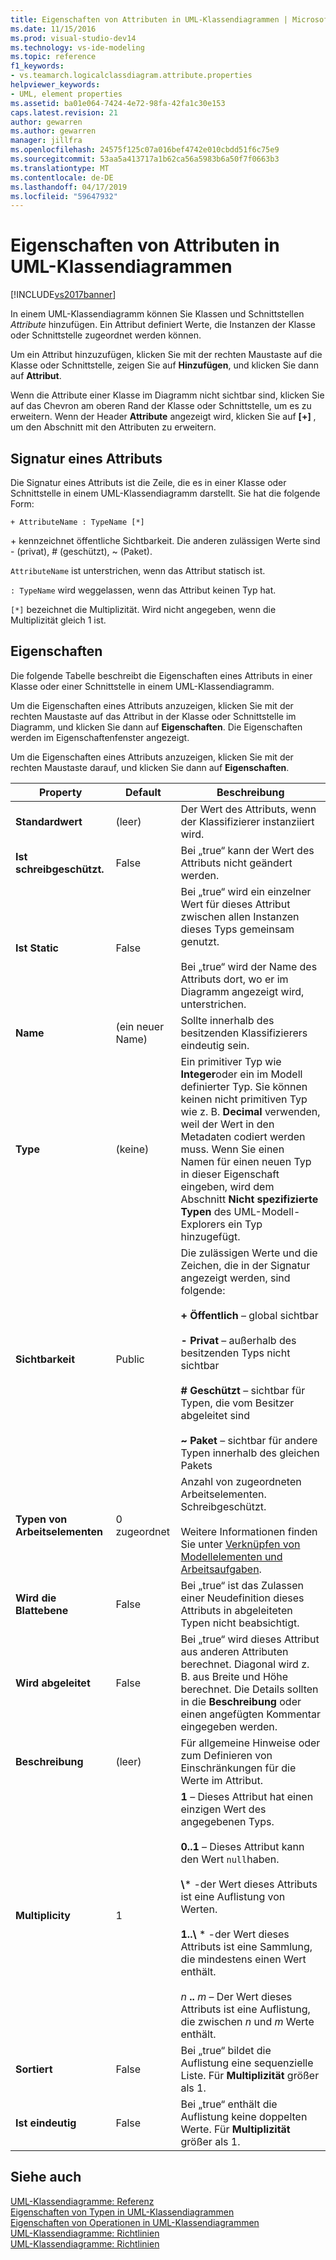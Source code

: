 ```yaml
---
title: Eigenschaften von Attributen in UML-Klassendiagrammen | Microsoft-Dokumentation
ms.date: 11/15/2016
ms.prod: visual-studio-dev14
ms.technology: vs-ide-modeling
ms.topic: reference
f1_keywords:
- vs.teamarch.logicalclassdiagram.attribute.properties
helpviewer_keywords:
- UML, element properties
ms.assetid: ba01e064-7424-4e72-98fa-42fa1c30e153
caps.latest.revision: 21
author: gewarren
ms.author: gewarren
manager: jillfra
ms.openlocfilehash: 24575f125c07a016bef4742e010cbdd51f6c75e9
ms.sourcegitcommit: 53aa5a413717a1b62ca56a5983b6a50f7f0663b3
ms.translationtype: MT
ms.contentlocale: de-DE
ms.lasthandoff: 04/17/2019
ms.locfileid: "59647932"
---
```

# <a name="properties-of-attributes-on-uml-class-diagrams"></a>Eigenschaften von Attributen in UML-Klassendiagrammen
[!INCLUDE[vs2017banner](../includes/vs2017banner.md)]

In einem UML-Klassendiagramm können Sie Klassen und Schnittstellen *Attribute* hinzufügen. Ein Attribut definiert Werte, die Instanzen der Klasse oder Schnittstelle zugeordnet werden können.  

 Um ein Attribut hinzuzufügen, klicken Sie mit der rechten Maustaste auf die Klasse oder Schnittstelle, zeigen Sie auf **Hinzufügen**, und klicken Sie dann auf **Attribut**.  

 Wenn die Attribute einer Klasse im Diagramm nicht sichtbar sind, klicken Sie auf das Chevron am oberen Rand der Klasse oder Schnittstelle, um es zu erweitern. Wenn der Header **Attribute** angezeigt wird, klicken Sie auf **[+]** , um den Abschnitt mit den Attributen zu erweitern.  

## <a name="signature-of-an-attribute"></a>Signatur eines Attributs  
 Die Signatur eines Attributs ist die Zeile, die es in einer Klasse oder Schnittstelle in einem UML-Klassendiagramm darstellt. Sie hat die folgende Form:  

```  
+ AttributeName : TypeName [*]  
```  

 \+ kennzeichnet öffentliche Sichtbarkeit. Die anderen zulässigen Werte sind - (privat), # (geschützt), ~ (Paket).  

 `AttributeName` ist unterstrichen, wenn das Attribut statisch ist.  

 `: TypeName` wird weggelassen, wenn das Attribut keinen Typ hat.  

 `[*]` bezeichnet die Multiplizität. Wird nicht angegeben, wenn die Multiplizität gleich 1 ist.  

## <a name="properties"></a>Eigenschaften  
 Die folgende Tabelle beschreibt die Eigenschaften eines Attributs in einer Klasse oder einer Schnittstelle in einem UML-Klassendiagramm.  

 Um die Eigenschaften eines Attributs anzuzeigen, klicken Sie mit der rechten Maustaste auf das Attribut in der Klasse oder Schnittstelle im Diagramm, und klicken Sie dann auf **Eigenschaften**. Die Eigenschaften werden im Eigenschaftenfenster angezeigt.  

 Um die Eigenschaften eines Attributs anzuzeigen, klicken Sie mit der rechten Maustaste darauf, und klicken Sie dann auf **Eigenschaften**.  

|   **Property**    | **Default**  |                                                                                                                                                                                                         Beschreibung                                                                                                                                                                                                          |
|-------------------|--------------|------------------------------------------------------------------------------------------------------------------------------------------------------------------------------------------------------------------------------------------------------------------------------------------------------------------------------------------------------------------------------------------------------------------------------|
| **Standardwert** |   (leer)    |                                                                                                                                                                               Der Wert des Attributs, wenn der Klassifizierer instanziiert wird.                                                                                                                                                                                |
| **Ist schreibgeschützt.**  |    False     |                                                                                                                                                                                    Bei „true“ kann der Wert des Attributs nicht geändert werden.                                                                                                                                                                                    |
|   **Ist Static**   |    False     |                                                                                                                    Bei „true“ wird ein einzelner Wert für dieses Attribut zwischen allen Instanzen dieses Typs gemeinsam genutzt.<br /><br /> Bei „true“ wird der Name des Attributs dort, wo er im Diagramm angezeigt wird, unterstrichen.                                                                                                                    |
|     **Name**      | (ein neuer Name) |                                                                                                                                                                                        Sollte innerhalb des besitzenden Klassifizierers eindeutig sein.                                                                                                                                                                                        |
|     **Type**      |    (keine)    |                                                Ein primitiver Typ wie **Integer**oder ein im Modell definierter Typ. Sie können keinen nicht primitiven Typ wie z. B. **Decimal** verwenden, weil der Wert in den Metadaten codiert werden muss. Wenn Sie einen Namen für einen neuen Typ in dieser Eigenschaft eingeben, wird dem Abschnitt **Nicht spezifizierte Typen** des UML-Modell-Explorers ein Typ hinzugefügt.                                                 |
|  **Sichtbarkeit**   |    Public    |                                     Die zulässigen Werte und die Zeichen, die in der Signatur angezeigt werden, sind folgende:<br /><br /> **+ Öffentlich** – global sichtbar<br /><br /> **- Privat** – außerhalb des besitzenden Typs nicht sichtbar<br /><br /> **# Geschützt** – sichtbar für Typen, die vom Besitzer abgeleitet sind<br /><br /> **~ Paket** – sichtbar für andere Typen innerhalb des gleichen Pakets                                      |
|  **Typen von Arbeitselementen**   | 0 zugeordnet |                                                                                                                          Anzahl von zugeordneten Arbeitselementen. Schreibgeschützt.<br /><br /> Weitere Informationen finden Sie unter [Verknüpfen von Modellelementen und Arbeitsaufgaben](../modeling/link-model-elements-and-work-items.md).                                                                                                                           |
|    **Wird die Blattebene**    |    False     |                                                                                                                                                                    Bei „true“ ist das Zulassen einer Neudefinition dieses Attributs in abgeleiteten Typen nicht beabsichtigt.                                                                                                                                                                     |
|  **Wird abgeleitet**   |    False     |                                                                                                              Bei „true“ wird dieses Attribut aus anderen Attributen berechnet. Diagonal wird z. B. aus Breite und Höhe berechnet. Die Details sollten in die **Beschreibung** oder einen angefügten Kommentar eingegeben werden.                                                                                                              |
|  **Beschreibung**  |   (leer)    |                                                                                                                                                                        Für allgemeine Hinweise oder zum Definieren von Einschränkungen für die Werte im Attribut.                                                                                                                                                                        |
| **Multiplicity**  |      1       | **1** – Dieses Attribut hat einen einzigen Wert des angegebenen Typs.<br /><br /> **0..1** – Dieses Attribut kann den Wert `null`haben.<br /><br /> **\\**\* -der Wert dieses Attributs ist eine Auflistung von Werten.<br /><br /> **1..\\**  \* -der Wert dieses Attributs ist eine Sammlung, die mindestens einen Wert enthält.<br /><br /> *n* **..** *m* – Der Wert dieses Attributs ist eine Auflistung, die zwischen *n* und *m* Werte enthält. |
|  **Sortiert**   |    False     |                                                                                                                                                                    Bei „true“ bildet die Auflistung eine sequenzielle Liste. Für **Multiplizität** größer als 1.                                                                                                                                                                     |
|   **Ist eindeutig**   |    False     |                                                                                                                                                                Bei „true“ enthält die Auflistung keine doppelten Werte. Für **Multiplizität** größer als 1.                                                                                                                                                                |

## <a name="see-also"></a>Siehe auch  
 [UML-Klassendiagramme: Referenz](../modeling/uml-class-diagrams-reference.md)   
 [Eigenschaften von Typen in UML-Klassendiagrammen](../modeling/properties-of-types-on-uml-class-diagrams.md)   
 [Eigenschaften von Operationen in UML-Klassendiagrammen](../modeling/properties-of-operations-on-uml-class-diagrams.md)   
 [UML-Klassendiagramme: Richtlinien](../modeling/uml-class-diagrams-guidelines.md)   
 [UML-Klassendiagramme: Richtlinien](../modeling/uml-class-diagrams-guidelines.md)
